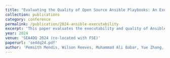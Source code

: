 ```yaml
---
title: "Evaluating the Quality of Open Source Ansible Playbooks: An Executability Perspective"
collection: publications
category: conference
permalink: /publication/2024-ansible-executability
excerpt: 'This paper evaluates the executability and quality of Ansible playbooks in open-source repositories.'
year: 2024
venue: 'SEA4DQ 2024 (co-located with FSE)'
paperurl: 'se4dq24.pdf'
author: 'Pemsith Mendis, Wilson Reeves, Muhammad Ali Babar, Yue Zhang, and Akond Rahman. (2024). '
---
```

